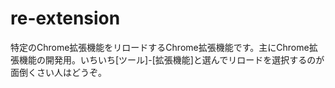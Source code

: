 re-extension
============

特定のChrome拡張機能をリロードするChrome拡張機能です。主にChrome拡張機能の開発用。いちいち[ツール]-[拡張機能]と選んでリロードを選択するのが面倒くさい人はどうぞ。
